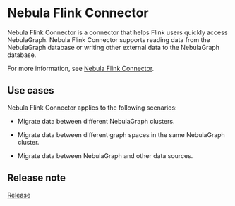 
# Nebula Flink Connector

Nebula Flink Connector is a connector that helps Flink users quickly access NebulaGraph. Nebula Flink Connector supports reading data from the NebulaGraph database or writing other external data to the NebulaGraph database.

For more information, see [Nebula Flink Connector](https://github.com/vesoft-inc/nebula-flink-connector).

## Use cases

Nebula Flink Connector applies to the following scenarios:

* Migrate data between different NebulaGraph clusters.

* Migrate data between different graph spaces in the same NebulaGraph cluster.

* Migrate data between NebulaGraph and other data sources.

## Release note

[Release](https://github.com/vesoft-inc/nebula-flink-connector/releases/tag/{{flinkconnector.tag}})